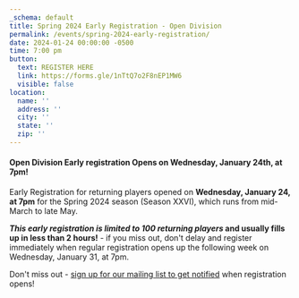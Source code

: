 ```yaml
---
_schema: default
title: Spring 2024 Early Registration - Open Division
permalink: /events/spring-2024-early-registration/
date: 2024-01-24 00:00:00 -0500
time: 7:00 pm
button:
  text: REGISTER HERE
  link: https://forms.gle/1nTtQ7o2F8nEP1MW6
  visible: false
location:
  name: ''
  address: ''
  city: ''
  state: ''
  zip: ''
---
```

#### Open Division Early registration Opens on Wednesday, January 24th, at 7pm!

Early Registration for returning players opened on **Wednesday, January 24, at 7pm** for the Spring 2024 season (Season XXVI), which runs from mid-March to late May.

***This early registration is limited to 100 returning players* and usually fills up in less than 2 hours!** - if you miss out, don't delay and register immediately when regular registration opens up the following week on Wednesday, January 31, at 7pm.&nbsp;

Don't miss out - [sign up for our mailing list to get notified](http://eepurl.com/c9JkQz) when registration opens!